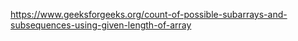 https://www.geeksforgeeks.org/count-of-possible-subarrays-and-subsequences-using-given-length-of-array